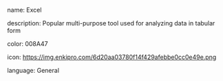 name: Excel

description: Popular multi-purpose tool used for analyzing data in tabular form

color: 008A47

icon: https://img.enkipro.com/6d20aa03780f14f429afebbe0cc0e49e.png

language: General
